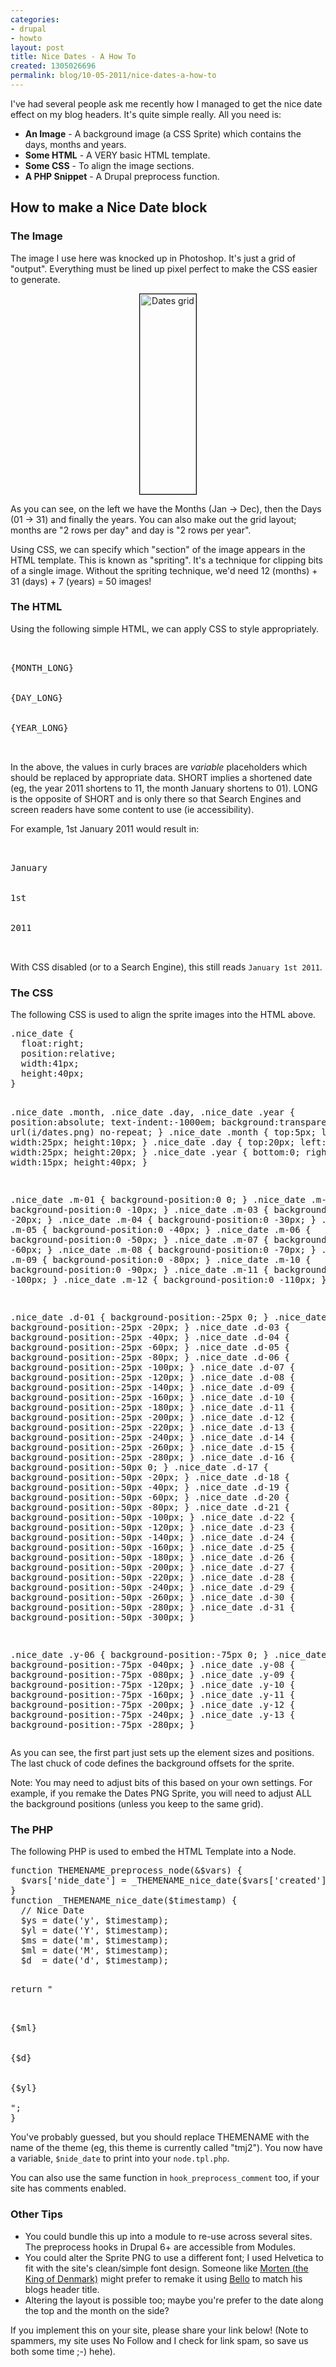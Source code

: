 ```yaml
---
categories:
- drupal
- howto
layout: post
title: Nice Dates - A How To
created: 1305026696
permalink: blog/10-05-2011/nice-dates-a-how-to
---
```

<p>I've had several people ask me recently how I managed to get the nice date effect on my blog headers. It's quite simple really. All you need is:</p>
<ul>
<li><strong>An Image</strong> - A background image (a CSS Sprite) which contains the days, months and years.</li>
<li><strong>Some HTML</strong> - A VERY basic HTML template.</li>
<li><strong>Some CSS</strong> - To align the image sections.</li>
<li><strong>A PHP Snippet</strong> - A Drupal preprocess function.</li>
</ul>
<div><!--break--></div>
<h2>How to make a Nice Date block</h2>
<h3>The Image</h3>
<p>The image I use here was knocked up in Photoshop. It's just a grid of "output". Everything must be lined up pixel perfect to make the CSS easier to generate.</p>
<p style="text-align:center"><img alt="Dates grid" src="http://i.thingy-ma-jig.com/sites/thingy-ma-jig.co.uk/themes/tmj2/i/dates.png" style="width: 90px; height: 320px; border:1px solid #000;"></p>
<p>As you can see, on the left we have the Months (Jan -&gt; Dec), then the Days (01 -&gt; 31) and finally the years. You can also make out the grid layout; months are "2 rows per day" and day is "2 rows per year".</p>
<p>Using CSS, we can specify which "section" of the image appears in the HTML template. This is known as "spriting". It's a technique for clipping bits of a single image. Without the spriting technique, we'd need 12 (months) + 31 (days) + 7 (years) = 50 images!</p>
<h3>The HTML</h3>
<p>Using the following simple HTML, we can apply CSS to style appropriately.</p>
<pre language="html">
<div class="nice-date">
  <div class="month m-{MONTH_SHORT}">{MONTH_LONG}</div>
  <div class="day d-{DAY_SHORT}">{DAY_LONG}</div>
  <div class="year y-{YEAR_SHORT}">{YEAR_LONG}</div>
</div>
</pre>
<p>In the above, the values in curly braces are <em>variable</em> placeholders which should be replaced by appropriate data. SHORT implies a shortened date (eg, the year 2011 shortens to 11, the month January shortens to 01). LONG is the opposite of SHORT and is only there so that Search Engines and screen readers have some content to use (ie accessibility).</p>
<p> For example, 1st January 2011 would result in:</p>
<pre language="html">
<div class="nice-date">
  <div class="month m-01">January</div>
  <div class="day d-01">1st</div>
  <div class="year y-11">2011</div>
</div>
</pre>
<p>With CSS disabled (or to a Search Engine), this still reads <code>January 1st 2011</code>.</p>
<h3>The CSS</h3>
<p>The following CSS is used to align the sprite images into the HTML above.</p>
<pre language="css">
.nice_date {
  float:right;
  position:relative;
  width:41px;
  height:40px;
}

.nice_date .month,
.nice_date .day,
.nice_date .year {
  position:absolute;
  text-indent:-1000em;
  background:transparent url(i/dates.png) no-repeat;
}
.nice_date .month { top:5px;  left:0;  width:25px; height:10px; }
.nice_date .day   { top:20px; left:0;  width:25px; height:20px; }
.nice_date .year  { bottom:0; right:0; width:15px; height:40px; }

.nice_date .m-01 { background-position:0     0; }
.nice_date .m-02 { background-position:0  -10px; }
.nice_date .m-03 { background-position:0  -20px; }
.nice_date .m-04 { background-position:0  -30px; }
.nice_date .m-05 { background-position:0  -40px; }
.nice_date .m-06 { background-position:0  -50px; }
.nice_date .m-07 { background-position:0  -60px; }
.nice_date .m-08 { background-position:0  -70px; }
.nice_date .m-09 { background-position:0  -80px; }
.nice_date .m-10 { background-position:0  -90px; }
.nice_date .m-11 { background-position:0 -100px; }
.nice_date .m-12 { background-position:0 -110px; }

.nice_date .d-01 { background-position:-25px      0; }
.nice_date .d-02 { background-position:-25px  -20px; }
.nice_date .d-03 { background-position:-25px  -40px; }
.nice_date .d-04 { background-position:-25px  -60px; }
.nice_date .d-05 { background-position:-25px  -80px; }
.nice_date .d-06 { background-position:-25px -100px; }
.nice_date .d-07 { background-position:-25px -120px; }
.nice_date .d-08 { background-position:-25px -140px; }
.nice_date .d-09 { background-position:-25px -160px; }
.nice_date .d-10 { background-position:-25px -180px; }
.nice_date .d-11 { background-position:-25px -200px; }
.nice_date .d-12 { background-position:-25px -220px; }
.nice_date .d-13 { background-position:-25px -240px; }
.nice_date .d-14 { background-position:-25px -260px; }
.nice_date .d-15 { background-position:-25px -280px; }
.nice_date .d-16 { background-position:-50px      0; }
.nice_date .d-17 { background-position:-50px  -20px; }
.nice_date .d-18 { background-position:-50px  -40px; }
.nice_date .d-19 { background-position:-50px  -60px; }
.nice_date .d-20 { background-position:-50px  -80px; }
.nice_date .d-21 { background-position:-50px -100px; }
.nice_date .d-22 { background-position:-50px -120px; }
.nice_date .d-23 { background-position:-50px -140px; }
.nice_date .d-24 { background-position:-50px -160px; }
.nice_date .d-25 { background-position:-50px -180px; }
.nice_date .d-26 { background-position:-50px -200px; }
.nice_date .d-27 { background-position:-50px -220px; }
.nice_date .d-28 { background-position:-50px -240px; }
.nice_date .d-29 { background-position:-50px -260px; }
.nice_date .d-30 { background-position:-50px -280px; }
.nice_date .d-31 { background-position:-50px -300px; }

.nice_date .y-06 { background-position:-75px      0; }
.nice_date .y-07 { background-position:-75px -040px; }
.nice_date .y-08 { background-position:-75px -080px; }
.nice_date .y-09 { background-position:-75px -120px; }
.nice_date .y-10 { background-position:-75px -160px; }
.nice_date .y-11 { background-position:-75px -200px; }
.nice_date .y-12 { background-position:-75px -240px; }
.nice_date .y-13 { background-position:-75px -280px; }
</pre>
<p>As you can see, the first part just sets up the element sizes and positions. The last chuck of code defines the background offsets for the sprite.</p>
<p>Note: You may need to adjust bits of this based on your own settings. For example, if you remake the Dates PNG Sprite, you will need to adjust ALL the background positions (unless you keep to the same grid).</p>
<h3>The PHP</h3>
<p>The following PHP is used to embed the HTML Template into a Node.</p>
<pre language="php">
function THEMENAME_preprocess_node(&$vars) {
  $vars['nide_date'] = _THEMENAME_nice_date($vars['created']);
}
function _THEMENAME_nice_date($timestamp) {
  // Nice Date
  $ys = date('y', $timestamp);
  $yl = date('Y', $timestamp);
  $ms = date('m', $timestamp);
  $ml = date('M', $timestamp);
  $d  = date('d', $timestamp);

  return "<div class="nice-date">
  <div class=\"month m-{$ms}\">{$ml}</div>
  <div class=\"day d-{$d}\">{$d}</div>
  <div class=\"year y-{$ys}\">{$yl}</div>
</div>";
}
</pre>
<p>You've probably guessed, but you should replace THEMENAME with the name of the theme (eg, this theme is currently called "tmj2"). You now have a variable, <code>$nide_date</code> to print into your <code>node.tpl.php</code>.</p>
<p>You can also use the same function in <code>hook_preprocess_comment</code> too, if your site has comments enabled.</p>
<h3>Other Tips</h3>
<ul>
<li>You could bundle this up into a module to re-use across several sites. The preprocess hooks in Drupal 6+ are accessible from Modules.</li>
<li>You could alter the Sprite PNG to use a different font; I used Helvetica to fit with the site's clean/simple font design. Someone like <a href="http://morten.dk/">Morten (the King of Denmark)</a> might prefer to remake it using <a href="http://new.myfonts.com/fonts/underware/bello/">Bello</a> to match his blogs header title.</li>
<li>Altering the layout is possible too; maybe you're prefer to the date along the top and the month on the side?</li>
</ul>
<p>If you implement this on your site, please share your link below! (Note to spammers, my site uses No Follow and I check for link spam, so save us both some time ;-) hehe).</p>
